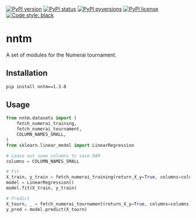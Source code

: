 [![PyPI version](https://img.shields.io/pypi/v/nntm.svg)](https://pypi.python.org/pypi/nntm/)
[![PyPI status](https://img.shields.io/pypi/status/nntm.svg)](https://pypi.python.org/pypi/nntm/)
[![PyPI pyversions](https://img.shields.io/pypi/pyversions/nntm.svg)](https://pypi.python.org/pypi/nntm/)
[![PyPI license](https://img.shields.io/pypi/l/nntm.svg)](https://pypi.python.org/pypi/nntm/)
[![Code style: black](https://img.shields.io/badge/code%20style-black-000000.svg)](https://github.com/psf/black)

# nntm
A set of modules for the Numerai tournament.

## Installation
```sh
pip install nntm==1.3.0
```

## Usage
```python
from nntm.datasets import (
    fetch_numerai_training,
    fetch_numerai_tournament,
    COLUMN_NAMES_SMALL,
)
from sklearn.linear_model import LinearRegression

# Leave out some columns to save RAM
columns = COLUMN_NAMES_SMALL

# Fit
X_train, y_train = fetch_numerai_training(return_X_y=True, columns=columns)
model = LinearRegression()
model.fit(X_train, y_train)

# Predict
X_tourn, _ = fetch_numerai_tournament(return_X_y=True, columns=columns)
y_pred = model.predict(X_tourn)
```